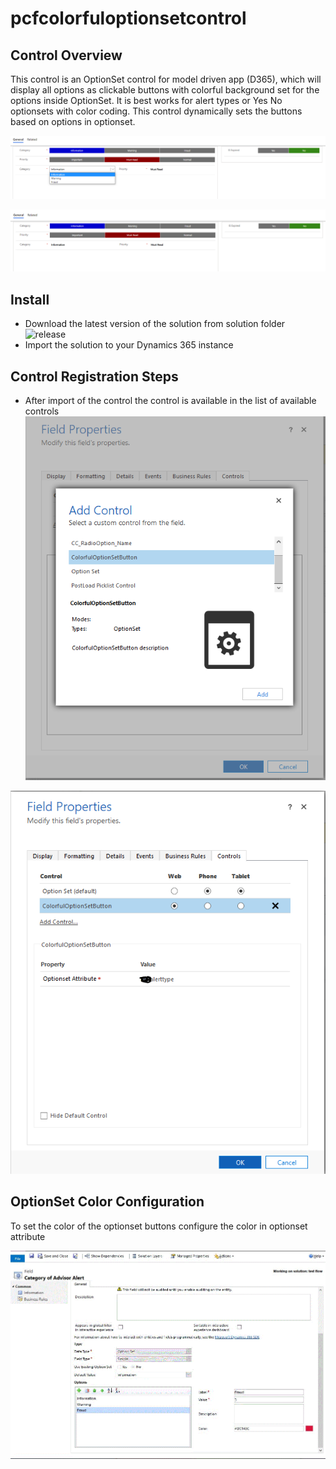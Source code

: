 # pcfcolorfuloptionsetcontrol

## Control Overview
This control is an OptionSet control for model driven app (D365), which will display all options as clickable buttons with colorful background set for the options inside OptionSet. It is best works for alert types or Yes No optionsets with color coding. This control dynamically sets the buttons based on options in optionset.

![alternativetext](readmeimages/imgnewOptionsetex.png)

![alternativetext](readmeimages/imgOptionsetnew.png)

## Install
 - Download the latest version of the solution from solution folder ![release](Solutions/)
 - Import the solution to your Dynamics 365 instance

## Control Registration Steps 
 - After import of the control the control is available in the list of available controls
![alternativetext](readmeimages/imgOptionSetControlSelect.png)

![alternativetext](readmeimages/imgOptionsetcontrol.png)

## OptionSet Color Configuration
To set the color of the optionset buttons configure the color in optionset attribute

![alternativetext](readmeimages/imgoptionsetcolorconfiguration.png)
